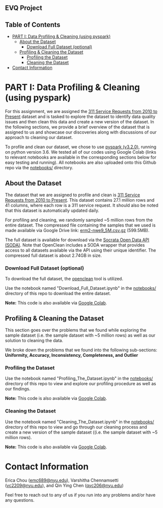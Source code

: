 ## EVQ Project

## Table of Contents
* [PART I: Data Profiling & Cleaning (using pyspark)](#part-i-data-profiling--cleaning-using-pyspark)
    * [About the Dataset](#about-the-dataset)
        * [Download Full Dataset (optional)](#download-full-dataset-optional)
    * [Profiling & Cleaning the Dataset](#profiling--cleaning-the-dataset)
        * [Profiling the Dataset](#profiling-the-dataset)
        * [Cleaning the Dataset](#cleaning-the-dataset)
* [Contact Information](#contact-information)

# PART I: Data Profiling & Cleaning (using pyspark)

For this assignment, we are assigned the [311 Service Requests from 2010 to Present](https://data.cityofnewyork.us/Social-Services/311-Service-Requests-from-2010-to-Present/erm2-nwe9) dataset and is tasked to explore the dataset to identify data quality issues and then clean this data and create a new version of the dataset. In the following sections, we provide a brief overview of the dataset that is assigned to us and showcase our discoveries along with discussions of our approach to cleaning our dataset. 

To profile and clean our dataset, we chose to use [pyspark (v3.2.0)](https://spark.apache.org/docs/latest/api/python/getting_started/install.html), running on python version 3.6. We tested all of our codes using Google Colab (links to relevant notebooks are available in the corresponding sections below for easy testing and running). All notebooks are also uploaded onto this Github repo via the [notebooks/](https://github.com/qyc206/evq_big_data_project/tree/main/notebooks) directory.

## About the Dataset

The dataset that we are assigned to profile and clean is [311 Service Requests from 2010 to Present](https://data.cityofnewyork.us/Social-Services/311-Service-Requests-from-2010-to-Present/erm2-nwe9). This dataset contains 27.1 million rows and 41 columns, where each row is a 311 service request. It should also be noted that this dataset is automatically updated daily.

For profiling and cleaning, we randomly sampled ~5 million rows from the entire dataset. The compressed file containing the samples that we used is made available via Google Drive link: [erm2-nwe9_5M.csv.gz](https://drive.google.com/file/d/12pLI--cbQ-wTHjiDbiCdghYMDBUthQGf/view?usp=sharing) (599.5MB). 

The full dataset is available for download via the [Socrata Open Data API (SODA)](https://dev.socrata.com/). Note that OpenClean includes a SODA wrapper that provides access to all datasets available via the API using their unique identifier. The compressed full dataset is about 2.74GB in size. 

### Download Full Dataset (optional)

To download the full dataset, the [openclean](https://github.com/VIDA-NYU/openclean) tool is utilized. 

Use the notebook named "Download_Full_Dataset.ipynb" in the [notebooks/](https://github.com/qyc206/evq_big_data_project/tree/main/notebooks) directory of this repo to download the entire dataset.

**Note:** This code is also available via [Google Colab](https://colab.research.google.com/drive/1Xy7rwx-p3Rjef4T5CoWoTGW2KKaVCBKP?usp=sharing).

## Profiling & Cleaning the Dataset

This section goes over the problems that we found while exploring the sample dataset (i.e. the sample dataset with ~5 million rows) as well as our solution to cleaning the data. 

We broke down the problems that we found into the following sub-sections: 
**Uniformity, Accuracy, Inconsistency, Completeness, and Outlier**

### Profiling the Dataset

Use the notebook named "Profiling_The_Dataset.ipynb" in the [notebooks/](https://github.com/qyc206/evq_big_data_project/tree/main/notebooks) directory of this repo to view and explore our profiling procedure as well as our findings. 

**Note:** This code is also available via [Google Colab](https://colab.research.google.com/drive/1tk30gvS2qUptfBQTvsF68EuFWKPbwWY_?usp=sharing).

### Cleaning the Dataset

Use the notebook named "Cleaning_The_Dataset.ipynb" in the [notebooks/](https://github.com/qyc206/evq_big_data_project/tree/main/notebooks) directory of this repo to view and go through our cleaning process and create a new version of the sample dataset ((i.e. the sample dataset with ~5 million rows).

**Note:** This code is also available via [Google Colab](https://colab.research.google.com/drive/1_EYqXb2oN889RPqRc8jwQaWygmpzKBiF?usp=sharing).

# Contact Information

Erica Chou (emc689@nyu.edu), Varshitha Chennamsetti (vc2209@nyu.edu), and Qin Ying Chen (qyc206@nyu.edu)

Feel free to reach out to any of us if you run into any problems and/or have any questions.  
